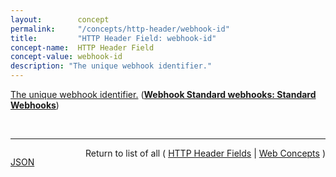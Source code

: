 ```yaml
---
layout:        concept
permalink:     "/concepts/http-header/webhook-id"
title:         "HTTP Header Field: webhook-id"
concept-name:  HTTP Header Field
concept-value: webhook-id
description: "The unique webhook identifier."
---
```


[The unique webhook identifier.](https://github.com/standard-webhooks/standard-webhooks/blob/main/spec/standard-webhooks.md#webhook-headers-sending-metadata-to-consumers "Read documentation for HTTP Header Field &#34;webhook-id&#34;") (**[Webhook Standard webhooks: Standard Webhooks](/specs/Webhook/standard/webhooks "Webhooks are becoming increasingly popular and are used by many of the world's top companies for sending events to users of their APIs. However, the ecosystem is fragmented, with each webhook provider using different implementations and varying quality. Even high quality implementations vary, making them inherently incompatible. This fragmentation is a pain for the providers and consumers, stifling innovation.")**)

<br/>
<hr/>

<p style="float : left"><a href="./webhook-id.json" title="JSON representing this particular Web Concept value">JSON</a></p>
<p style="text-align: right">Return to list of all ( <a href="../http-header/">HTTP Header Fields</a> | <a href="../">Web Concepts</a> )</p>
